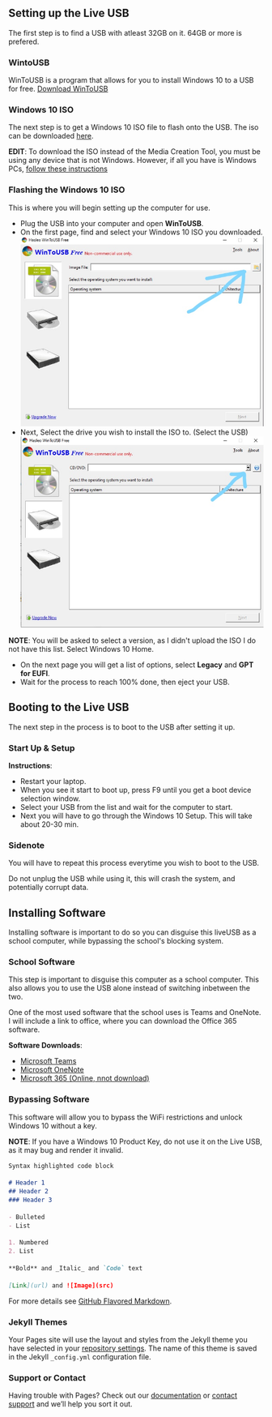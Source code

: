## Setting up the Live USB

The first step is to find a USB with atleast 32GB on it. 64GB or more is prefered.

### WintoUSB

WinToUSB is a program that allows for you to install Windows 10 to a USB for free. 
[Download WinToUSB](https://www.easyuefi.com/wintousb/downloads/WinToUSB_Free.exe)

### Windows 10 ISO

The next step is to get a Windows 10 ISO file to flash onto the USB. The iso can be downloaded [here](https://www.microsoft.com/en-us/software-download/windows10).

**EDIT**: To download the ISO instead of the Media Creation Tool, you must be using any device that is not Windows. However, if all you have is Windows PCs, [follow these instructions](https://www.howtogeek.com/427223/how-to-download-a-windows-10-iso-without-the-media-creation-tool/)

### Flashing the Windows 10 ISO

This is where you will begin setting up the computer for use.
- Plug the USB into your computer and open **WinToUSB**. 
- On the first page, find and select your Windows 10 ISO you downloaded.
![Image](https://raw.githubusercontent.com/itzrae1/schoolusb/gh-pages/InkedCapture1_LI.png)
- Next, Select the drive you wish to install the ISO to. (Select the USB)
![Image](https://raw.githubusercontent.com/itzrae1/schoolusb/gh-pages/InkedCapture2_LI.png)

**NOTE**: You will be asked to select a version, as I didn't upload the ISO I do not have this list. Select Windows 10 Home.
- On the next page you will get a list of options, select **Legacy** and **GPT for EUFI**.
- Wait for the process to reach 100% done, then eject your USB.

## Booting to the Live USB

The next step in the process is to boot to the USB after setting it up.

### Start Up & Setup

**Instructions**:
- Restart your laptop.
- When you see it start to boot up, press F9 until you get a boot device selection window.
- Select your USB from the list and wait for the computer to start.
- Next you will have to go through the Windows 10 Setup. This will take about 20-30 min.

### Sidenote

You will have to repeat this process everytime you wish to boot to the USB. 

Do not unplug the USB while using it, this will crash the system, and potentially corrupt data.

## Installing Software

Installing software is important to do so you can disguise this liveUSB as a school computer, while bypassing the school's blocking system.

### School Software

This step is important to disguise this computer as a school computer. This also allows you to use the USB alone instead of switching inbetween the two.

One of the most used software that the school uses is Teams and OneNote. I will include a link to office, where you can download the Office 365 software.

**Software Downloads**:
- [Microsoft Teams](https://www.microsoft.com/en-ca/microsoft-teams/download-app#desktopAppDownloadregion)
- [Microsoft OneNote](https://www.onenote.com/download)
- [Microsoft 365 (Online, nnot download)](https://www.office.com/)

### Bypassing Software

This software will allow you to bypass the WiFi restrictions and unlock Windows 10 without a key. 

**NOTE**: If you have a Windows 10 Product Key, do not use it on the Live USB, as it may bug and render it invalid.

```markdown
Syntax highlighted code block

# Header 1
## Header 2
### Header 3

- Bulleted
- List

1. Numbered
2. List

**Bold** and _Italic_ and `Code` text

[Link](url) and ![Image](src)
```

For more details see [GitHub Flavored Markdown](https://guides.github.com/features/mastering-markdown/).

### Jekyll Themes

Your Pages site will use the layout and styles from the Jekyll theme you have selected in your [repository settings](https://github.com/itzrae1/schoolusb/settings). The name of this theme is saved in the Jekyll `_config.yml` configuration file.

### Support or Contact

Having trouble with Pages? Check out our [documentation](https://docs.github.com/categories/github-pages-basics/) or [contact support](https://support.github.com/contact) and we’ll help you sort it out.
